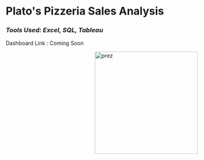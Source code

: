# Plato's Pizzeria Sales Analysis
### *Tools Used: Excel, SQL, Tableau*

Dashboard Link : Coming Soon

<img align="right" height="270px" alt="prez" src="https://docs.google.com/presentation/d/1uGiz9pPoW9jPehqYwcKRLqXmQCu7IChf/edit?usp=sharing&ouid=117619996155519388509&rtpof=true&sd=true" />

